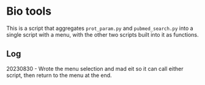 # Bio tools

This is a script that aggregates `prot_param.py` and `pubmed_search.py` into a single script with a menu, with the other two scripts built into it as functions.

## Log

20230830 - Wrote the menu selection and mad eit so it can call either script, then return to the menu at the end.

